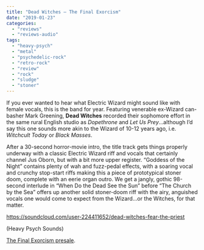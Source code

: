 ```yaml
---
title: "Dead Witches – The Final Exorcism"
date: "2019-01-23"
categories: 
  - "reviews"
  - "reviews-audio"
tags: 
  - "heavy-psych"
  - "metal"
  - "psychedelic-rock"
  - "retro-rock"
  - "review"
  - "rock"
  - "sludge"
  - "stoner"
---
```


If you ever wanted to hear what Electric Wizard might sound like with female vocals, this is the band for year. Featuring venerable ex-Wizard can-basher Mark Greening, **Dead Witches** recorded their sophomore effort in the same rural English studio as _Dopethrone_ and _Let Us Prey_…although I’d say this one sounds more akin to the Wizard of 10-12 years ago, i.e. _Witchcult Today_ or _Black Masses_.

After a 30-second horror-movie intro, the title track gets things properly underway with a classic Electric Wizard riff and vocals that certainly channel Jus Oborn, but with a bit more upper register. “Goddess of the Night” contains plenty of wah and fuzz-pedal effects, with a soaring vocal and crunchy stop-start riffs making this a piece of prototypical stoner doom, complete with an eerie organ outro. We get a jangly, gothic 98-second interlude in “When Do the Dead See the Sun” before “The Church by the Sea” offers up another solid stoner-doom riff with the airy, anguished vocals one would come to expect from the Wizard…or the Witches, for that matter.

https://soundcloud.com/user-224411652/dead-witches-fear-the-priest

(Heavy Psych Sounds)

[The Final Exorcism presale](https://heavypsychsoundsrecords.bandcamp.com/album/dead-witches-the-final-exorcism-presale).
